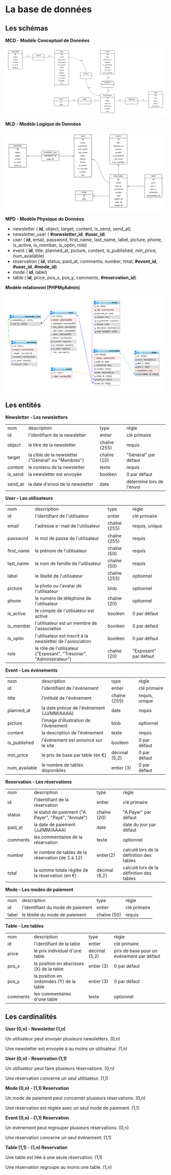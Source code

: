 # La base de données

## Les schémas

**MCD -  Modèle Conceptuel de Données**

![](./docs/schemas/entities/MCD.png)

**MLD -  Modèle Logique de Données**

![](./docs/schemas/entities/MLD.png)

**MPD -  Modèle Physique de Données**

- newsletter ( **id**, object, target, content, is_send, send_at)
- newsletter_user ( **#newsletter_id**, **#user_id**)
- user ( **id**, email, password, first_name, last_name, label, picture, phone, is_active, is_member, is_optin, role)
- event ( **id**, title, planned_at, picture, content, is_published, min_price, num_available)
- reservation ( **id**, status, paid_at, comments, number, total, **#event_id**, **#user_id**, **#mode_id**)
- mode ( **id**, label)
- table ( **id**, price, pos_x, pos_y, comments, **#reservation_id**)

**Modèle relationnel (PHPMyAdmin)**

![](./docs/schemas/entities/relations.png)

## Les entités

**Newsletter - Les newsletters**

|||||
|-|-|-|-|
|nom|description|type|règle|
|id|l'identifiant de la newsletter|entier|clé primaire|
|object|le titre de la newsletter|chaîne (255)|requis|
|target|la cible de la newsletter ("Général" ou "Membres")|chaîne (10)|"Général" par défaut|
|content|le contenu de la newsletter|texte|requis|
|is_send|la newsletter est envoyée|booléen|0 par défaut|
|send_at|la date d'envoi de la newsletter|date|déterminé lors de l'envoi|

**User - Les utilisateurs**

|||||
|-|-|-|-|
|nom|description|type|règle|
|id|l'identifiant de l'utilisateur|entier|clé primaire|
|email|l'adresse e-mail de l'utilisateur|chaîne (255)|requis, unique|
|password|le mot de passe de l'utilisateur|chaîne (255)|requis|
|first_name|le prénom de l'utilisateur|chaîne (50)|requis|
|last_name|le nom de famille de l'utilisateur|chaîne (50)|requis|
|label|le libellé de l'utilisateur|chaîne (255)|optionnel|
|picture|la photo ou l'avatar de l'utilisateur|blob|optionnel|
|phone|le numéro de téléphone de l'utilisateur|chaîne (20)|optionnel|
|is_active|le compte de l'utilisateur est activé|booléen|0 par défaut|
|is_member|l'utilisateur est un membre de l'association|booléen|0 par défaut|
|is_optin|l'utilisateur est inscrit à la newsletter de l'association|booléen|0 par défaut|
|role|le rôle de l'utilisateur ("Exposant", "Trésorier", "Administrateur")|chaîne (20)|"Exposant" par défaut|

**Event - Les événements**

|||||
|-|-|-|-|
|nom|description|type|règle|
|id|l'identifiant de l'événement|entier|clé primaire|
|title|l'intitulé de l'événement|chaîne (255)|requis, unique|
|planned_at|la date prévue de l'événement (JJ/MM/AAAA)|date|requis|
|picture|l'image d'illustration de l'événement|blob|optionnel|
|content|la description de l'événement|texte|requis|
|is_published|l'événement est annoncé sur le site|booléen|0 par défaut|
|min_price|le prix de base par table (en €)|décimal (5,2)|0 par défaut|
|num_available|le nombre de tables disponibles|entier (3)|0 par défaut|

**Reservation - Les réservations**

|||||
|-|-|-|-|
|nom|description|type|règle|
|id|l'identifiant de la réservation|entier|clé primaire|
|status|le statut de paiement ("A Payer", "Payé", "Annulé")|chaîne (20)|"A Payer" par défaut|
|paid_at|la date de paiement (JJ/MM/AAAA)|date|date du jour par défaut|
|comments|les commentaires de la réservation|texte|optionnel|
|number|le nombre de tables de la réservation (de 1 à 12)|entier(2)|calculé lors de la définition des tables|
|total|la somme totale réglée de la réservation (en €)|décimal (6,2)|calculé lors de la définition des tables|

**Mode - Les modes de paiement**

|||||
|-|-|-|-|
|nom|description|type|règle|
|id|l'identifiant du mode de paiement|entier|clé primaire|
|label|le libellé du mode de paiement|chaîne (50)|requis|

**Table - Les tables**

|||||
|-|-|-|-|
|nom|description|type|règle|
|id|l'identifiant de la table|entier|clé primaire|
|price|le prix individuel d'une table|décimal (5,2)|prix de base pour un événement par défaut|
|pos_x|la position en abscisses (X) de la table|entier (3)|0 par défaut|
|pos_y|la position en ordonnées (Y) de la table|entier (3)|0 par défaut|
|comments|les commentaires d'une table|texte|optionnel|

## Les cardinalités

**User (0,n) - Newsletter (1,n)**

Un utilisateur peut envoyer plusieurs newsletters. (0,n)

Une newsletter est envoyée à au moins un utilisateur. (1,n)

**User (0,n) - Reservation (1,1)**

Un utilisateur peut faire plusieurs réservations. (0,n)

Une réservation concerne un seul utilisateur. (1,1)

**Mode (0,n) - (1,1) Reservation**

Un mode de paiement peut concerner plusieurs réservations. (0,n)

Une réservation est réglée avec un seul mode de paiement. (1,1)

**Event (0,n) - (1,1) Reservation**

Un événement peut regrouper plusieurs réservations. (0,n)

Une réservation concerne un seul événement. (1,1)

**Table (1,1) - (1,n) Reservation**

Une table est liée à une seule réservation. (1,1)

Une réservation regroupe au moins une table. (1,n)
